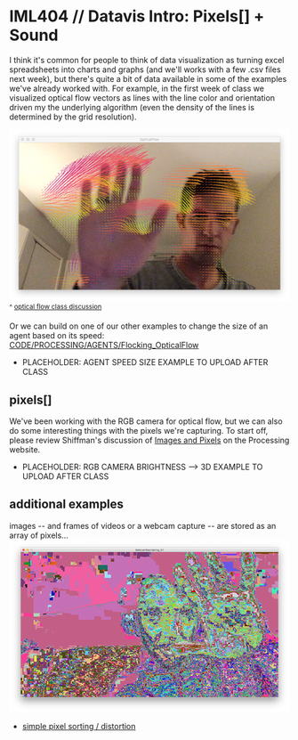 # IML404 // Datavis Intro: Pixels[] + Sound

I think it's common for people to think of data visualization as turning excel spreadsheets into charts and graphs (and we'll works with a few .csv files next week), but there's quite a bit of data available in some of the examples we've already worked with.  For example, in the first week of class we visualized optical flow vectors as lines with the line color and orientation  driven my the underlying algorithm (even the density of the lines is determined by the grid resolution).

![optical flow screen capture](https://github.com/johnbcarpenter/USC_IML404_IMAGES/blob/master/images/optical-flow.png)
<sup> ^ [optical flow class discussion](https://github.com/johnbcarpenter/USC_IML404/blob/master/notes_md/computer-vision-opticalflow.md)</sup>

Or we can build on one of our other examples to change the size of an agent based on its speed: [CODE/PROCESSING/AGENTS/Flocking_OpticalFlow](https://github.com/johnbcarpenter/USC_IML404/tree/master/CODE/PROCESSING/AGENTS/Flocking_OpticalFlow)

- PLACEHOLDER: AGENT SPEED SIZE EXAMPLE TO UPLOAD AFTER CLASS

## pixels[]
We've been working with the RGB camera for optical flow, but we can also do some interesting things with the pixels we're capturing.  To start off, please review Shiffman's discussion of [Images and Pixels](https://processing.org/tutorials/pixels/) on the Processing website. 

- PLACEHOLDER: RGB CAMERA BRIGHTNESS --> 3D EXAMPLE TO UPLOAD AFTER CLASS

## additional examples
images -- and frames of videos or a webcam capture -- are stored as an array of pixels... 
![simple pixel sorting](https://github.com/johnbcarpenter/USC_IML404_IMAGES/blob/master/images/pixel-sort.png)
- [simple pixel sorting / distortion](https://github.com/johnbcarpenter/USC_IML404/tree/master/CODE/PROCESSING/RGB_CAMERA/WebcamReordering_01)
